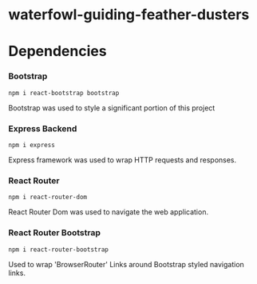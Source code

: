 # waterfowl-guiding-feather-dusters

# Dependencies

### Bootstrap

```
npm i react-bootstrap bootstrap
```

Bootstrap was used to style a significant portion of this project

### Express Backend

```
npm i express
```

Express framework was used to wrap HTTP requests and responses.

### React Router

```
npm i react-router-dom
```

React Router Dom was used to navigate the web application.

### React Router Bootstrap

```
npm i react-router-bootstrap
```

Used to wrap 'BrowserRouter' Links around Bootstrap styled navigation links.
